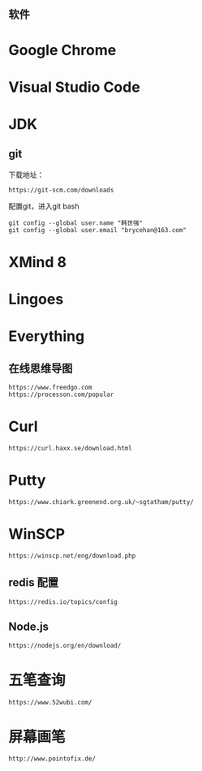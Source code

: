 ## 软件
# Google Chrome
# Visual Studio Code
# JDK
## git
下载地址：
```
https://git-scm.com/downloads
```
配置git，进入git bash
```
git config --global user.name "韩世强"
git config --global user.email "brycehan@163.com"
```
# XMind 8
# Lingoes
# Everything
## 在线思维导图
```
https://www.freedgo.com
https://processon.com/popular
```
# Curl
```
https://curl.haxx.se/download.html
```
# Putty
```
https://www.chiark.greenend.org.uk/~sgtatham/putty/
```
# WinSCP
```
https://winscp.net/eng/download.php
```
## redis 配置
```
https://redis.io/topics/config
```
## Node.js
```
https://nodejs.org/en/download/
```
# 五笔查询
```
https://www.52wubi.com/
```
# 屏幕画笔
```
http://www.pointofix.de/
```
